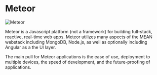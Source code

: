 # Meteor

![Meteor](http://image.slidesharecdn.com/meteor-nextgenerationstack-141106085249-conversion-gate01/95/the-next-generation-software-stack-meteor-6-638.jpg?cb=1415264030)

Meteor is a Javascript platform \(not a framework\) for building full-stack, reactive, real-time web apps. Meteor utilizes many aspects of the MEAN webstack including MongoDB, Node.js, as well as optionally including Angular as a the UI layer.

The main pull for Meteor applications is the ease of use, deployment to multiple devices, the speed of development, and the future-proofing of applications.

